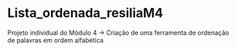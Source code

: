 # Lista_ordenada_resiliaM4
Projeto individual do Módulo 4 -> Criação de uma ferramenta de ordenação de palavras em ordem alfabética
